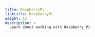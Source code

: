 ```yaml
---
title: RaspberryPi
linktitle: RaspberryPi
weight: 11
description: >
  Learn about working with Raspberry Pi
---
```

